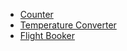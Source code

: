 - [Counter](1-counter.html)
- [Temperature Converter](2-temperature-converter.html)
- [Flight Booker](3-flight-booker.html)